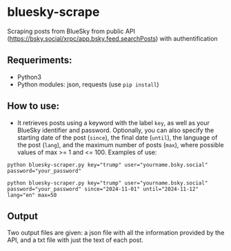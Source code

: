 # bluesky-scrape

Scraping posts from BlueSky from public API (https://bsky.social/xrpc/app.bsky.feed.searchPosts) with authentification

## Requeriments:
* Python3
* Python modules: json, requests (use `pip install`)

## How to use:

* It retrieves posts using a keyword with the label `key`, as well as your BlueSky identifier and password. Optionally, you can also specify the starting date of the post (`since`), the final date (`until`), the language of the post (`lang`), and the maximum number of posts (`max`), where possible values of max >= 1 and <= 100. Examples of use:

```python bluesky-scraper.py key="trump" user="yourname.bsky.social" password="your_password"```

```python bluesky-scraper.py key="trump" user="yourname.bsky.social" password="your_password" since="2024-11-01" until="2024-11-12" lang="en" max=50```

## Output

Two output files are given: a json file with all the information provided by the API, and a txt file with just the text of each post.
